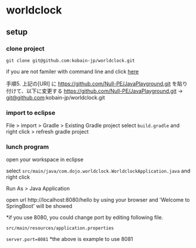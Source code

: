 # worldclock

## setup

### clone project

`git clone git@github.com:kobain-jp/worldclock.git`

if you are not familer with command line and click [here](https://github.com/Null-PE/JavaPlayground/blob/master/doc/setup.md)

手順5. 上記の[URI] に https://github.com/Null-PE/JavaPlayground.git を貼り付けて、以下に変更する
https://github.com/Null-PE/JavaPlayground.git -> git@github.com:kobain-jp/worldclock.git

### import to eclipse
File > import > Gradle > Existing Gradle project
select `build.gradle` and right click > refresh gradle project

### lunch program

open your workspace in eclipse

select `src/main/java/com.dojo.worldclock.WorldclockApplication.java` and right click

Run As > Java Application

open url http://localhost:8080/hello by using your browser and 'Welcome to SpringBoot' will be showed 

*if you use 8080, you could change port by editing following file.

`src/main/resources/application.properties`

`server.port=8081`
*the above is example to use 8081






